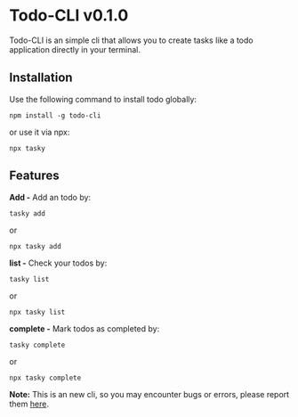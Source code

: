 # Todo-CLI v0.1.0
Todo-CLI is an simple cli that allows you to create tasks like a todo application directly in your terminal.

## Installation
Use the following command to install todo globally:

```
npm install -g todo-cli
```
or use it via npx:
```
npx tasky
```
## Features
**Add -**
Add an todo by:
```
tasky add
```
or
```
npx tasky add
```
**list -**
Check your todos by:
```
tasky list
```
or
```
npx tasky list
```
**complete -**
Mark todos as completed by:
```
tasky complete
```
or
```
npx tasky complete
```
**Note:**
This is an new cli, so you may encounter bugs or errors, please report them [here](https://github.com/HarshDev2/Todo-CLI/issues).